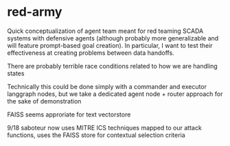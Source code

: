 # red-army
Quick conceptualization of agent team meant for red teaming SCADA systems with defensive agents (although probably more generalizable and will feature prompt-based goal creation). In particular, I want to test their effectiveness at creating problems between data handoffs. 

There are probably terrible race conditions related to how we are handling states

Technically this could be done simply with a commander and executor langgraph nodes, but we take a dedicated agent node + router approach for the sake of demonstration

FAISS seems approriate for text vectorstore

9/18 saboteur now uses MITRE ICS techniques mapped to our attack functions, uses the FAISS store for contextual selection criteria

